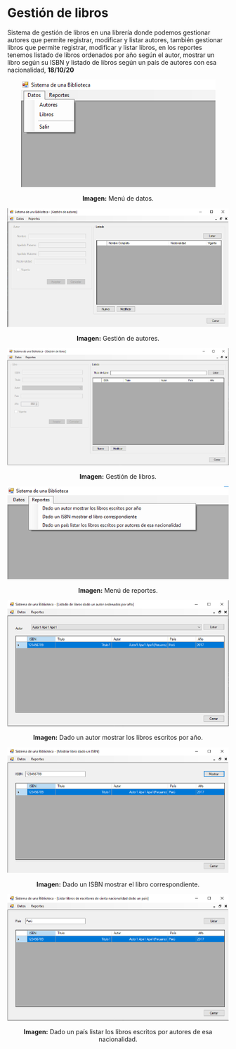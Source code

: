 # Gestión de libros
Sistema de gestión de libros en una librería donde podemos gestionar autores que permite registrar, modificar y listar autores, también gestionar libros que permite registrar, modificar y listar libros, en los reportes tenemos listado de libros ordenados por año según el autor,  mostrar un libro según su ISBN y listado de libros según un país de autores con esa nacionalidad, **18/10/20**

<div align="center">
<img src="media/menu-datos.png">
<p><strong>Imagen:</strong> Menú de datos.</p>
</div>

<div align="center">
<img src="media/d1-autores.png">
<p><strong>Imagen:</strong> Gestión de autores.</p>
</div>

<div align="center">
<img src="media/d2-libros.png">
<p><strong>Imagen:</strong> Gestión de libros.</p>
</div>

<div align="center">
<img src="media/menu-reportes.png">
<p><strong>Imagen:</strong> Menú de reportes.</p>
</div>

<div align="center">
<img src="media/r1-reporte1.png">
<p><strong>Imagen:</strong> Dado un autor mostrar los libros escritos por año.</p>
</div>

<div align="center">
<img src="media/r2-reporte2.png">
<p><strong>Imagen:</strong> Dado un ISBN mostrar el libro correspondiente.</p>
</div>

<div align="center">
<img src="media/r3-reporte3.png">
<p><strong>Imagen:</strong> Dado un país listar los libros escritos por autores de esa nacionalidad.</p>
</div>
